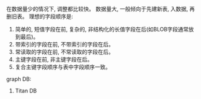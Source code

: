 在数据量少的情况下, 调整都比较快。 数据量大, 一般倾向于先建新表, 入数据, 再删旧表。
理想的字段顺序是:
  1. 简单的, 短值字段在前, 复杂的, 非结构化的长值字段在后(如BLOB字段通常放到最后)。
  2. 带索引的字段在前, 不带索引的字段在后。
  3. 常读取的字段在前, 不常读取的字段在后。
  4. 主键字段在前, 非主键字段在后。
  5. 复合主键字段顺序与表中字段顺序一致。

graph DB:
  1. Titan DB
